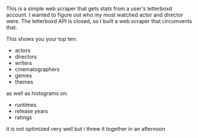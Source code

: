 This is a simple web scraper that gets stats from a user's letterboxd account.
I wanted to figure out who my most watched actor and director were.
The letterboxd API is closed, so I built a web scraper that circumvents that.

This shows you your top ten: 
- actors
- directors
- writers
- cinematographers
- genres
- themes

as well as histograms on:
- runtimes
- release years
- ratings

it is not optimized very well but i threw it together in an afternoon
